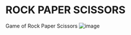 #  ROCK PAPER SCISSORS
Game of Rock Paper Scissors
![image](https://github.com/thomazrcc/firstgame/assets/133155000/7df3b14d-d95b-4c03-ae31-6a141182113b)
